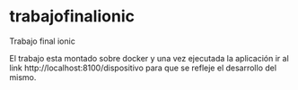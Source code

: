 # trabajofinalionic
Trabajo final ionic

El trabajo esta montado sobre docker y una vez ejecutada la aplicación ir al link http://localhost:8100/dispositivo para que se refleje el desarrollo del mismo.
